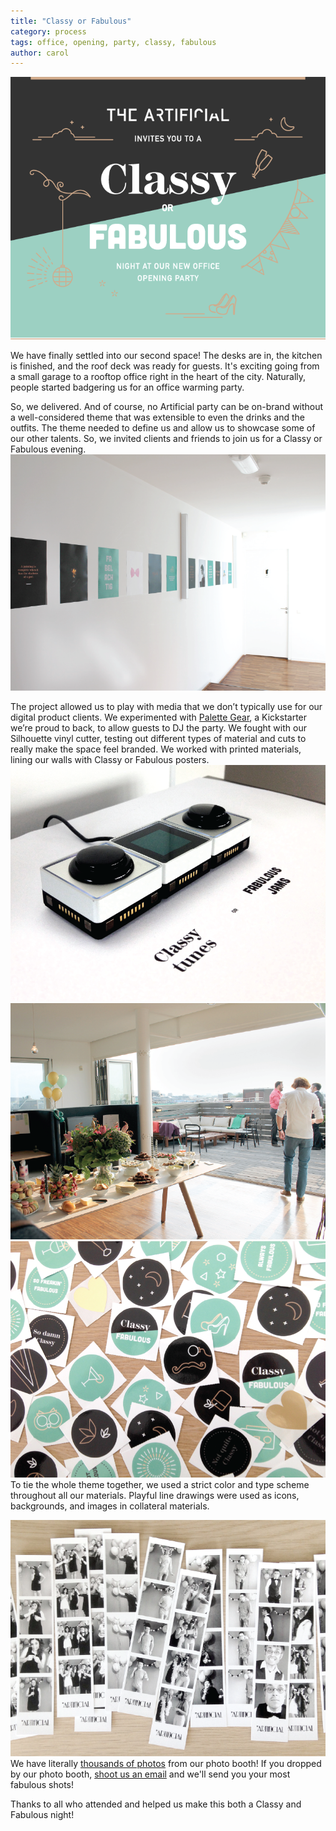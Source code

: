 ```yaml
---
title: "Classy or Fabulous"
category: process
tags: office, opening, party, classy, fabulous
author: carol
---
```


[![Invitation](2015-09-03-openingparty/invitation.gif)](2015-09-03-openingparty/invitation.gif)

We have finally settled into our second space! The desks are in, the kitchen is finished, and the roof deck was ready for guests. It's exciting going from a small garage to a rooftop office right in the heart of the city. Naturally, people started badgering us for an office warming party. 

So, we delivered. And of course, no Artificial party can be on-brand without a well-considered theme that was extensible to even the drinks and the outfits. The theme needed to define us and allow us to showcase some of our other talents. So, we invited clients and friends to join us for a Classy or Fabulous evening. 
[![Hallway posters](2015-09-03-openingparty/party-03.png)](2015-09-03-openingparty/party-03.png)

The project allowed us to play with media that we don’t typically use for our digital product clients. We experimented with [Palette Gear](http://palettegear.com/), a Kickstarter we’re proud to back, to allow guests to DJ the party. We fought with our Silhouette vinyl cutter, testing out different types of material and cuts to really make the space feel branded. We worked with printed materials, lining our walls with Classy or Fabulous posters. 
[![Palette gear DJ](2015-09-03-openingparty/party-01.png)](2015-09-03-openingparty/party-01.png)
[![Classy or Fabulous](2015-09-03-openingparty/party-05.png)](2015-09-03-openingparty/party-05.png)
[![Classy or Fabulous stickers](2015-09-03-openingparty/party-02.png)](2015-09-03-openingparty/party-02.png)
To tie the whole theme together, we used a strict color and type scheme throughout all our materials. Playful line drawings were used as icons, backgrounds, and images in collateral materials.

[![Photo booth](2015-09-03-openingparty/party-04.png)](2015-09-03-openingparty/party-04.png)
We have literally [thousands of photos](https://www.facebook.com/veryartificial/videos/895219510552978/) from our photo booth! If you dropped by our photo booth, [shoot us an email](mailto:carol@theartificial.nl) and we'll send you your most fabulous shots! 

Thanks to all who attended and helped us make this both a Classy and Fabulous night!